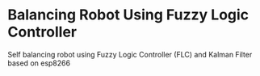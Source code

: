 # Balancing Robot Using Fuzzy Logic Controller
Self balancing robot using Fuzzy Logic Controller (FLC) and Kalman Filter based on esp8266
